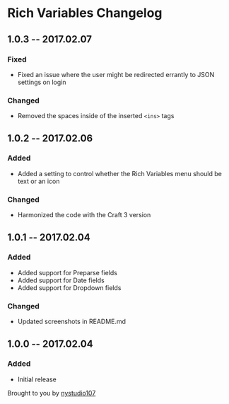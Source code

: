 # Rich Variables Changelog

## 1.0.3 -- 2017.02.07
### Fixed
* Fixed an issue where the user might be redirected errantly to JSON settings on login

### Changed
* Removed the spaces inside of the inserted `<ins>` tags

## 1.0.2 -- 2017.02.06
### Added
* Added a setting to control whether the Rich Variables menu should be text or an icon

### Changed
* Harmonized the code with the Craft 3 version

## 1.0.1 -- 2017.02.04
### Added
* Added support for Preparse fields
* Added support for Date fields
* Added support for Dropdown fields

### Changed
* Updated screenshots in README.md

## 1.0.0 -- 2017.02.04
### Added
* Initial release

Brought to you by [nystudio107](https://nystudio107.com)
